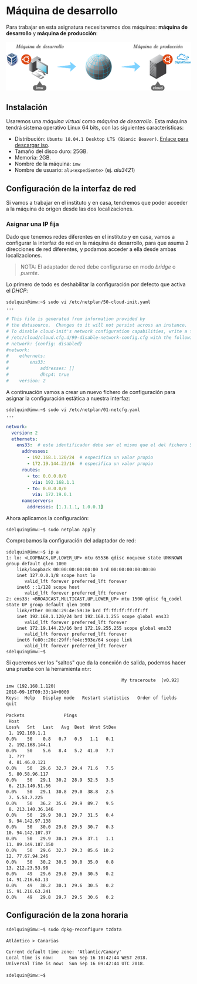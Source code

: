 # Máquina de desarrollo

Para trabajar en esta asignatura necesitaremos dos máquinas: **máquina de desarrollo** y **máquina de producción**:

![Machines Diagram](img/machines_diagram.png) 

## Instalación

Usaremos una *máquina virtual* como *máquina de desarrollo*. Esta máquina tendrá sistema operativo Linux 64 bits, con las siguientes características:

- Distribución: `Ubuntu 18.04.1 Desktop LTS (Bionic Beaver)`. [Enlace para descargar iso](http://releases.ubuntu.com/18.04/ubuntu-18.04.1-desktop-amd64.iso).
- Tamaño del disco duro: 25GB.
- Memoria: 2GB.
- Nombre de la máquina: `imw`
- Nombre de usuario: `alu<expediente>` (ej. *alu3421*)

## Configuración de la interfaz de red

Si vamos a trabajar en el instituto y en casa, tendremos que poder acceder a la máquina de origen desde las dos localizaciones.

### Asignar una IP fija

Dado que tenemos redes diferentes en el instituto y en casa, vamos a configurar la interfaz de red en la máquina de desarrollo, para que asuma 2 direcciones de red diferentes, y podamos acceder a ella desde ambas localizaciones.

> NOTA:
> El adaptador de red debe configurarse en modo *bridge* o *puente*.

Lo primero de todo es deshabilitar la configuración por defecto que activa el *DHCP*:

~~~console
sdelquin@imw:~$ sudo vi /etc/netplan/50-cloud-init.yaml
...
~~~

~~~yaml
# This file is generated from information provided by
# the datasource.  Changes to it will not persist across an instance.
# To disable cloud-init's network configuration capabilities, write a file
# /etc/cloud/cloud.cfg.d/99-disable-network-config.cfg with the following:
# network: {config: disabled}
#network:
#    ethernets:
#        ens33:
#            addresses: []
#            dhcp4: true
#    version: 2
~~~

A continuación vamos a crear un nuevo fichero de configuración para asignar la configuración estática a nuestra interfaz:

~~~console
sdelquin@imw:~$ sudo vi /etc/netplan/01-netcfg.yaml
...
~~~

~~~yaml
network:
  version: 2
  ethernets:
    ens33:  # este identificador debe ser el mismo que el del fichero 50-cloud-init.yaml
      addresses:
        - 192.168.1.120/24  # especifica un valor propio
        - 172.19.144.23/16  # especifica un valor propio
      routes:
        - to: 0.0.0.0/0
          via: 192.168.1.1
        - to: 0.0.0.0/0
          via: 172.19.0.1
      nameservers:
        addresses: [1.1.1.1, 1.0.0.1]
~~~

Ahora aplicamos la configuración:

~~~console
sdelquin@imw:~$ sudo netplan apply
~~~

Comprobamos la configuración del adaptador de red:

~~~console
sdelquin@imw:~$ ip a
1: lo: <LOOPBACK,UP,LOWER_UP> mtu 65536 qdisc noqueue state UNKNOWN group default qlen 1000
    link/loopback 00:00:00:00:00:00 brd 00:00:00:00:00:00
    inet 127.0.0.1/8 scope host lo
       valid_lft forever preferred_lft forever
    inet6 ::1/128 scope host
       valid_lft forever preferred_lft forever
2: ens33: <BROADCAST,MULTICAST,UP,LOWER_UP> mtu 1500 qdisc fq_codel state UP group default qlen 1000
    link/ether 00:0c:29:4e:59:3e brd ff:ff:ff:ff:ff:ff
    inet 192.168.1.120/24 brd 192.168.1.255 scope global ens33
       valid_lft forever preferred_lft forever
    inet 172.19.144.23/16 brd 172.19.255.255 scope global ens33
       valid_lft forever preferred_lft forever
    inet6 fe80::20c:29ff:fe4e:593e/64 scope link
       valid_lft forever preferred_lft forever
sdelquin@imw:~$
~~~

Si queremos ver los "saltos" que da la conexión de salida, podemos hacer una prueba con la herramienta `mtr`:

~~~console
                                            My traceroute  [v0.92]
imw (192.168.1.120)                                                                  2018-09-16T09:33:14+0000
Keys:  Help   Display mode   Restart statistics   Order of fields   quit
                                                                     Packets               Pings
 Host                                                              Loss%   Snt   Last   Avg  Best  Wrst StDev
 1. 192.168.1.1                                                     0.0%    50    0.8   0.7   0.5   1.1   0.1
 2. 192.168.144.1                                                   0.0%    50    5.6   8.4   5.2  41.0   7.7
 3. ???
 4. 81.46.0.121                                                     0.0%    50   29.6  32.7  29.4  71.6   7.5
 5. 80.58.96.117                                                    0.0%    50   29.1  30.2  28.9  52.5   3.5
 6. 213.140.51.56                                                   0.0%    50   29.1  30.8  29.0  38.8   2.5
 7. 5.53.7.225                                                      0.0%    50   36.2  35.6  29.9  89.7   9.5
 8. 213.140.36.146                                                  0.0%    50   29.9  30.1  29.7  31.5   0.4
 9. 94.142.97.138                                                   0.0%    50   30.0  29.8  29.5  30.7   0.3
10. 94.142.107.37                                                   0.0%    50   29.9  30.1  29.6  37.1   1.1
11. 89.149.187.150                                                  0.0%    50   29.6  32.7  29.3  85.6  10.2
12. 77.67.94.246                                                    0.0%    50   30.2  30.5  30.0  35.0   0.8
13. 212.23.53.98                                                    0.0%    49   29.6  29.8  29.6  30.5   0.2
14. 91.216.63.13                                                    0.0%    49   30.2  30.1  29.6  30.5   0.2
15. 91.216.63.241                                                   0.0%    49   29.8  29.7  29.5  30.6   0.2

~~~

## Configuración de la zona horaria

~~~console
sdelquin@imw:~$ sudo dpkg-reconfigure tzdata
~~~

`Atlántico > Canarias`

~~~console
Current default time zone: 'Atlantic/Canary'
Local time is now:      Sun Sep 16 10:42:44 WEST 2018.
Universal Time is now:  Sun Sep 16 09:42:44 UTC 2018.

sdelquin@imw:~$
~~~
